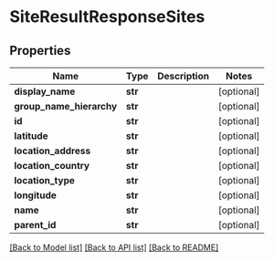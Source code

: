 # SiteResultResponseSites

## Properties
Name | Type | Description | Notes
------------ | ------------- | ------------- | -------------
**display_name** | **str** |  | [optional] 
**group_name_hierarchy** | **str** |  | [optional] 
**id** | **str** |  | [optional] 
**latitude** | **str** |  | [optional] 
**location_address** | **str** |  | [optional] 
**location_country** | **str** |  | [optional] 
**location_type** | **str** |  | [optional] 
**longitude** | **str** |  | [optional] 
**name** | **str** |  | [optional] 
**parent_id** | **str** |  | [optional] 

[[Back to Model list]](../README.md#documentation-for-models) [[Back to API list]](../README.md#documentation-for-api-endpoints) [[Back to README]](../README.md)



